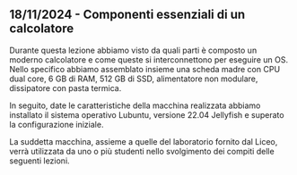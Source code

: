 ## 18/11/2024 - Componenti essenziali di un calcolatore
Durante questa lezione abbiamo visto da quali parti è composto un moderno calcolatore e come queste si interconnettono per eseguire un OS.
Nello specifico abbiamo assemblato insieme una scheda madre con CPU dual core, 6 GB di RAM, 512 GB di SSD, alimentatore non modulare, dissipatore con pasta termica.

In seguito, date le caratteristiche della macchina realizzata abbiamo installato il sistema operativo Lubuntu, versione 22.04 Jellyfish e superato la configurazione iniziale.

La suddetta macchina, assieme a quelle del laboratorio fornito dal Liceo, verrà utilizzata da uno o più studenti nello svolgimento dei compiti delle seguenti lezioni.